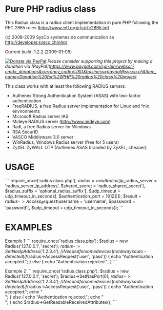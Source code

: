 Pure PHP radius class
=====================
This Radius class is a radius client implementation in pure PHP
following the RFC 2865 rules (http://www.ietf.org/rfc/rfc2865.txt)

(c) 2008-2009 SysCo systemes de communication sa
http://developer.sysco.ch/php/

Current build: 1.2.2 (2009-01-05)

[![Donate via PayPal](https://img.shields.io/badge/donate-paypal-87ceeb.svg)](https://www.paypal.com/cgi-bin/webscr?cmd=_donations&currency_code=USD&business=paypal@sysco.ch&item_name=Donation%20for%20PHP%20radius%20class%20project)
*Please consider supporting this project by making a donation via [PayPal](https://www.paypal.com/cgi-bin/webscr?cmd=_donations&currency_code=USD&business=paypal@sysco.ch&item_name=Donation%20for%20PHP%20radius%20class%20project*

This class works with at least the following RADIUS servers:
 - Authenex Strong Authentication System (ASAS) with two-factor authentication
 - FreeRADIUS, a free Radius server implementation for Linux and *nix environments
 - Microsoft Radius server IAS
 - Mideye RADIUS server (http://www.mideye.com)
 - Radl, a free Radius server for Windows
 - RSA SecurID
 - VASCO Middleware 3.0 server
 - WinRadius, Windows Radius server (free for 5 users)
 - ZyXEL ZyWALL OTP (Authenex ASAS branded by ZyXEL, cheaper)
 


USAGE
=====
´´´
require_once('radius.class.php');
$radius = new Radius($ip_radius_server = 'radius_server_ip_address', $shared_secret = 'radius_shared_secret'[, $radius_suffix = 'optional_radius_suffix'[, $udp_timeout = udp_timeout_in_seconds[, $authentication_port = 1812]]]);
$result = $radius->Access_Request($username = 'username', $password = 'password'[, $udp_timeout = udp_timeout_in_seconds]);
´´´


EXAMPLES
========

Example 1
´´´
    require_once('radius.class.php');
    $radius = new Radius('127.0.0.1', 'secret');
    $radius->SetNasIpAddress('1.2.3.4'); // Needed for some devices (not always auto-detected)
    if ($radius->AccessRequest('user', 'pass')) {
        echo "Authentication accepted.";
    } else {
        echo "Authentication rejected.";
    }
´´´

Example 2
´´´
    require_once('radius.class.php');
    $radius = new Radius('127.0.0.1', 'secret');
    $radius->SetNasPort(0);
    $radius->SetNasIpAddress('1.2.3.4'); // Needed for some devices (not always auto-detected)
    if ($radius->AccessRequest('user', 'pass')) {
        echo "Authentication accepted.";
        echo "<br />";
    } else {
        echo "Authentication rejected.";
        echo "<br />";
    }
    echo $radius->GetReadableReceivedAttributes();
´´´
